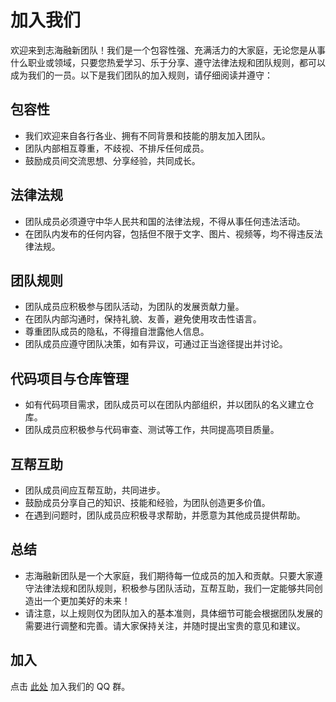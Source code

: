 # 加入我们
欢迎来到志海融新团队！我们是一个包容性强、充满活力的大家庭，无论您是从事什么职业或领域，只要您热爱学习、乐于分享、遵守法律法规和团队规则，都可以成为我们的一员。以下是我们团队的加入规则，请仔细阅读并遵守：

## 包容性
- 我们欢迎来自各行各业、拥有不同背景和技能的朋友加入团队。<br>
- 团队内部相互尊重，不歧视、不排斥任何成员。<br>
- 鼓励成员间交流思想、分享经验，共同成长。

## 法律法规
- 团队成员必须遵守中华人民共和国的法律法规，不得从事任何违法活动。<br>
- 在团队内发布的任何内容，包括但不限于文字、图片、视频等，均不得违反法律法规。

## 团队规则
- 团队成员应积极参与团队活动，为团队的发展贡献力量。<br>
- 在团队内部沟通时，保持礼貌、友善，避免使用攻击性语言。<br>
- 尊重团队成员的隐私，不得擅自泄露他人信息。<br>
- 团队成员应遵守团队决策，如有异议，可通过正当途径提出并讨论。

## 代码项目与仓库管理
- 如有代码项目需求，团队成员可以在团队内部组织，并以团队的名义建立仓库。<br>
- 团队成员应积极参与代码审查、测试等工作，共同提高项目质量。

## 互帮互助
- 团队成员间应互帮互助，共同进步。<br>
- 鼓励成员分享自己的知识、技能和经验，为团队创造更多价值。<br>
- 在遇到问题时，团队成员应积极寻求帮助，并愿意为其他成员提供帮助。

## 总结
- 志海融新团队是一个大家庭，我们期待每一位成员的加入和贡献。只要大家遵守法律法规和团队规则，积极参与团队活动，互帮互助，我们一定能够共同创造出一个更加美好的未来！<br>
- 请注意，以上规则仅为团队加入的基本准则，具体细节可能会根据团队发展的需要进行调整和完善。请大家保持关注，并随时提出宝贵的意见和建议。
## 加入
点击 <a href="http://qm.qq.com/cgi-bin/qm/qr?_wv=1027&k=We3ez-d8QzdZpmW3JaYLGiIHlI74be-l&authKey=acLCg%2B1I4ieawMV30RF%2FOnl5tGxzgbK7HExXuZ1pQOkYm9J5VCp9uV4aLe5t0Uw6&noverify=0&group_code=985191565" class="mark">此处</a> 加入我们的 QQ 群。
